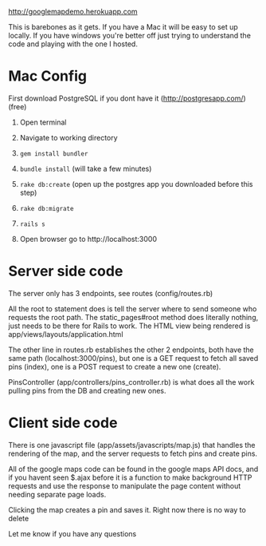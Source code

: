 http://googlemapdemo.herokuapp.com

This is barebones as it gets.  If you have a Mac it will be easy to set up locally.  If you have windows you're better off just trying to understand the code and playing with the one I hosted.

# Mac Config
First download PostgreSQL if you dont have it (http://postgresapp.com/) (free)

1. Open terminal

2. Navigate to working directory

3. `gem install bundler`

4. `bundle install` (will take a few minutes)

5. `rake db:create` (open up the postgres app you downloaded before this step)

6. `rake db:migrate`

7. `rails s`

8. Open browser go to http://localhost:3000


# Server side code
The server only has 3 endpoints, see routes (config/routes.rb)

All the root to statement does is tell the server where to send someone who requests the root path. The static_pages#root method does literally nothing, just needs to be there for Rails to work.  The HTML view being rendered is app/views/layouts/application.html

The other line in routes.rb establishes the other 2 endpoints, both have the same path (localhost:3000/pins), but one is a GET request to fetch all saved pins (index), one is a POST request to create a new one (create).

PinsController (app/controllers/pins_controller.rb) is what does all the work pulling pins from the DB and creating new ones.

# Client side code
There is one javascript file  (app/assets/javascripts/map.js) that handles the rendering of the map, and the server requests to fetch pins and create pins.

All of the google maps code can be found in the google maps API docs, and if you havent seen $.ajax before it is a function to make background HTTP requests and use the response to manipulate the page content without needing separate page loads.

Clicking the map creates a pin and saves it. Right now there is no way to delete


Let me know if you have any questions
